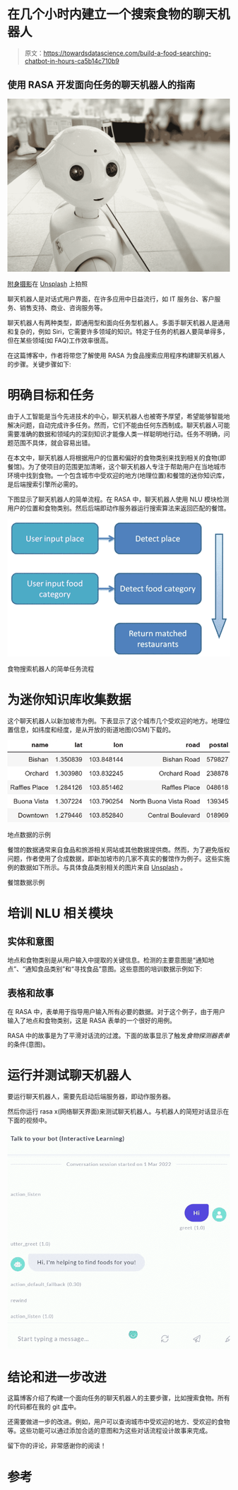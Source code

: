 # 在几个小时内建立一个搜索食物的聊天机器人

> 原文：<https://towardsdatascience.com/build-a-food-searching-chatbot-in-hours-ca5b14c710b9>

## 使用 RASA 开发面向任务的聊天机器人的指南

![](img/a86d698be56eedd2342612f66aa0e583.png)

[附身摄影](https://unsplash.com/@possessedphotography?utm_source=medium&utm_medium=referral)在 [Unsplash](https://unsplash.com?utm_source=medium&utm_medium=referral) 上拍照

聊天机器人是对话式用户界面，在许多应用中日益流行，如 IT 服务台、客户服务、销售支持、商业、咨询服务等。

聊天机器人有两种类型，即通用型和面向任务型机器人。多面手聊天机器人是通用和复杂的，例如 Siri，它需要许多领域的知识。特定于任务的机器人要简单得多，但在某些领域(如 FAQ)工作效率很高。

在这篇博客中，作者将带您了解使用 RASA 为食品搜索应用程序构建聊天机器人的步骤。关键步骤如下:

# 明确目标和任务

由于人工智能是当今先进技术的中心，聊天机器人也被寄予厚望，希望能够智能地解决问题，自动完成许多任务。然而，它们不能由任何东西制成。聊天机器人可能需要准确的数据和领域内的深刻知识才能像人类一样聪明地行动。任务不明确，问题范围不具体，就会容易出错。

在本文中，聊天机器人将根据用户的位置和偏好的食物类别来找到相关的食物(即餐馆)。为了使项目的范围更加清晰，这个聊天机器人专注于帮助用户在当地城市环境中找到食物。一个包含城市中受欢迎的地方(地理位置)和餐馆的迷你知识库，是后端搜索引擎所必需的。

下图显示了聊天机器人的简单流程。在 RASA 中，聊天机器人使用 NLU 模块检测用户的位置和食物类别。然后后端即动作服务器运行搜索算法来返回匹配的餐馆。

![](img/cce5711ec9a6e1524c695e7bcb5be9a1.png)

食物搜索机器人的简单任务流程

# 为迷你知识库收集数据

这个聊天机器人以新加坡市为例。下表显示了这个城市几个受欢迎的地方。地理位置信息，如纬度和经度，是从开放的街道地图(OSM)下载的。

![](img/92120c2df5fa1d17bb93f5497edbfacc.png)

地点数据的示例

餐馆的数据通常来自食品和旅游相关网站或其他数据提供商。然而，为了避免版权问题，作者使用了合成数据，即新加坡市的几家不真实的餐馆作为例子。这些实施例的数据如下所示。与具体食品类别相关的图片来自 [Unsplash](https://unsplash.com?utm_source=medium&utm_medium=referral) 。

餐馆数据示例

# 培训 NLU 相关模块

## 实体和意图

地点和食物类别是从用户输入中提取的关键信息。检测的主要意图是“通知地点”、“通知食品类别”和“寻找食品”意图。这些意图的培训数据示例如下:

## 表格和故事

在 RASA 中，表单用于指导用户输入所有必要的数据。对于这个例子，由于用户输入了地点和食物类别，这是 RASA 表单的一个很好的用例。

RASA 中的故事是为了平滑对话流的过渡。下面的故事显示了触发*食物探测器表单*的条件(意图)。

# 运行并测试聊天机器人

要运行聊天机器人，需要先启动后端服务器，即动作服务器。

然后你运行 rasa x(网络聊天界面)来测试聊天机器人。与机器人的简短对话显示在下面的视频中。

![](img/d211536d982db8e562a9f4aa9cc9043a.png)

# 结论和进一步改进

这篇博客介绍了构建一个面向任务的聊天机器人的主要步骤，比如搜索食物。所有的代码都在我的 git [库](https://github.com/steveyx/restaurants-bot)中。

还需要做进一步的改进。例如，用户可以查询城市中受欢迎的地方、受欢迎的食物等。这些功能可以通过添加合适的意图和为这些对话流程设计故事来完成。

留下你的评论，非常感谢你的阅读！

# 参考

[](https://www.whoson.com/chatbots-ai/the-problem-with-generalist-chatbots/)  [](https://www.openstreetmap.org/) 